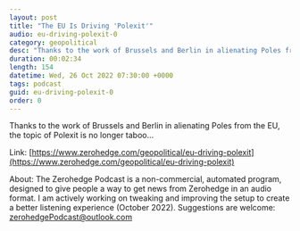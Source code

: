 ```yaml
---
layout: post
title: "The EU Is Driving 'Polexit'"
audio: eu-driving-polexit-0
category: geopolitical
desc: "Thanks to the work of Brussels and Berlin in alienating Poles from the EU, the topic of Polexit is no longer taboo..."
duration: 00:02:34
length: 154
datetime: Wed, 26 Oct 2022 07:30:00 +0000
tags: podcast
guid: eu-driving-polexit-0
order: 0
---
```

Thanks to the work of Brussels and Berlin in alienating Poles from the EU, the topic of Polexit is no longer taboo...

Link: [https://www.zerohedge.com/geopolitical/eu-driving-polexit](https://www.zerohedge.com/geopolitical/eu-driving-polexit)

About: The Zerohedge Podcast is a non-commercial, automated program, designed to give people a way to get news from Zerohedge in an audio format.  I am actively working on tweaking and improving the setup to create a better listening experience (October 2022).  Suggestions are welcome: [zerohedgePodcast@outlook.com](mailto:zerohedgePodcast@outlook.com)